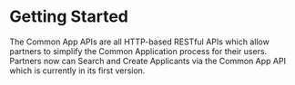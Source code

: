 # Getting Started

The Common App APIs are all HTTP-based RESTful APIs which allow partners to simplify the Common Application process for their users. Partners now can Search and Create Applicants via the Common App API which is currently in its first version.
